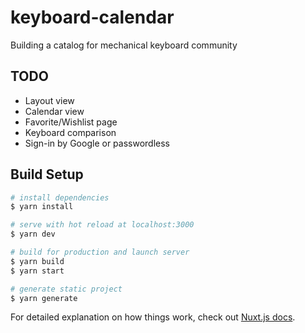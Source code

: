 # keyboard-calendar
Building a catalog for mechanical keyboard community

## TODO
- Layout view
- Calendar view
- Favorite/Wishlist page
- Keyboard comparison
- Sign-in by Google or passwordless

## Build Setup

```bash
# install dependencies
$ yarn install

# serve with hot reload at localhost:3000
$ yarn dev

# build for production and launch server
$ yarn build
$ yarn start

# generate static project
$ yarn generate
```

For detailed explanation on how things work, check out [Nuxt.js docs](https://nuxtjs.org).
